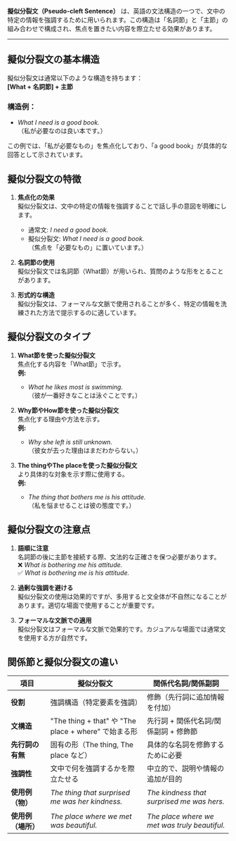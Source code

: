 **擬似分裂文（Pseudo-cleft Sentence）** は、英語の文法構造の一つで、文中の特定の情報を強調するために用いられます。この構造は「名詞節」と「主節」の組み合わせで構成され、焦点を置きたい内容を際立たせる効果があります。

---

## 擬似分裂文の基本構造

擬似分裂文は通常以下のような構造を持ちます：  
**[What + 名詞節] + 主節**

### **構造例：**
- *What I need is a good book.*  
  （私が必要なのは良い本です。）

この例では、「私が必要なもの」を焦点化しており、「a good book」が具体的な回答として示されています。


## 擬似分裂文の特徴

1. **焦点化の効果**  
   擬似分裂文は、文中の特定の情報を強調することで話し手の意図を明確にします。
   - 通常文: *I need a good book.*  
   - 擬似分裂文: *What I need is a good book.*  
     （焦点を「必要なもの」に置いています。）

2. **名詞節の使用**  
   擬似分裂文では名詞節（What節）が用いられ、質問のような形をとることがあります。

3. **形式的な構造**  
   擬似分裂文は、フォーマルな文脈で使用されることが多く、特定の情報を洗練された方法で提示するのに適しています。

## 擬似分裂文のタイプ

1. **What節を使った擬似分裂文**  
   焦点化する内容を「What節」で示す。  
   **例:**  
   - *What he likes most is swimming.*  
     （彼が一番好きなことは泳ぐことです。）

2. **Why節やHow節を使った擬似分裂文**  
   焦点化する理由や方法を示す。  
   **例:**  
   - *Why she left is still unknown.*  
     （彼女が去った理由はまだわからない。）

3. **The thingやThe placeを使った擬似分裂文**  
   より具体的な対象を示す際に使用する。  
   **例:**  
   - *The thing that bothers me is his attitude.*  
     （私を悩ませることは彼の態度です。）

## 擬似分裂文の注意点

1. **語順に注意**  
   名詞節の後に主節を接続する際、文法的な正確さを保つ必要があります。  
   ❌ *What is bothering me his attitude.*  
   ✅ *What is bothering me is his attitude.*

2. **過剰な強調を避ける**  
   擬似分裂文の使用は効果的ですが、多用すると文全体が不自然になることがあります。適切な場面で使用することが重要です。

3. **フォーマルな文脈での適用**  
   擬似分裂文はフォーマルな文脈で効果的です。カジュアルな場面では通常文を使用する方が自然です。

## 関係節と擬似分裂文の違い

| 項目               | 擬似分裂文                                           | 関係代名詞/関係副詞                           |
| ------------------ | ---------------------------------------------------- | --------------------------------------------- |
| **役割**           | 強調構造（特定要素を強調）                           | 修飾（先行詞に追加情報を付加）                |
| **文構造**         | "The thing + that" や "The place + where" で始まる形 | 先行詞 + 関係代名詞/関係副詞 + 修飾節         |
| **先行詞の有無**   | 固有の形（The thing, The place など）                | 具体的な名詞を修飾するために必要              |
| **強調性**         | 文中で何を強調するかを際立たせる                     | 中立的で、説明や情報の追加が目的              |
| **使用例（物）**   | *The thing that surprised me was her kindness.*      | *The kindness that surprised me was hers.*    |
| **使用例（場所）** | *The place where we met was beautiful.*              | *The place where we met was truly beautiful.* |


